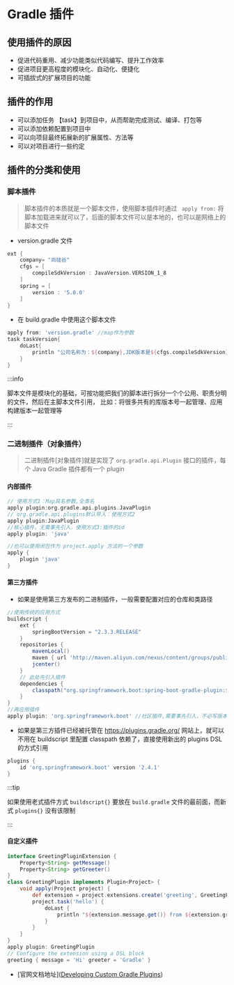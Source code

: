 # Gradle 插件

## 使用插件的原因

- 促进代码重用、减少功能类似代码编写、提升工作效率
- 促进项目更高程度的模块化、自动化、便捷化
- 可插拔式的扩展项目的功能

## 插件的作用

- 可以添加任务 【task】到项目中，从而帮助完成测试、编译、打包等
- 可以添加依赖配置到项目中
- 可以向项目最终拓展新的扩展属性、方法等
- 可以对项目进行一些约定

## 插件的分类和使用

### 脚本插件

> 脚本插件的本质就是一个脚本文件，使用脚本插件时通过 ` apply from:` 将脚本加载进来就可以了，后面的脚本文件可以是本地的，也可以是网络上的脚本文件

- version.gradle 文件

```gradle
ext {
	company= "尚硅谷" 
	cfgs = [
		compileSdkVersion : JavaVersion.VERSION_1_8
	]
	spring = [
		version : '5.0.0' 
	]
}
```

- 在 build.gradle 中使用这个脚本文件

```gradle
apply from: 'version.gradle' //map作为参数
task taskVersion{
	doLast{
		println "公司名称为：${company},JDK版本是${cfgs.compileSdkVersion},版本号是${spring.version}" 
	}
}
```

:::info

脚本文件是模块化的基础，可按功能把我们的脚本进行拆分一个个公用、职责分明的文件，然后在主脚本文件引用， 比如：将很多共有的库版本号一起管理、应用构建版本一起管理等

:::

### 二进制插件（对象插件）

> 二进制插件[对象插件]就是实现了 `org.gradle.api.Plugin` 接口的插件，每个 Java Gradle 插件都有一个 plugin

#### 内部插件

```gradle
// 使用方式1：Map具名参数,全类名
apply plugin:org.gradle.api.plugins.JavaPlugin
// org.gradle.api.plugins默认导入：使用方式2
apply plugin:JavaPlugin
//核心插件，无需事先引入，使用方式3:插件的id
apply plugin: 'java'

//也可以使用闭包作为 project.apply 方法的一个参数
apply {
	plugin 'java'
}
```

#### 第三方插件

- 如果是使用第三方发布的二进制插件，一般需要配置对应的仓库和类路径

```gradle
//使用传统的应用方式
buildscript { 
	ext {
		springBootVersion = "2.3.3.RELEASE"
	}
	repositories { 
		mavenLocal() 
		maven { url 'http://maven.aliyun.com/nexus/content/groups/public' }
		jcenter()
	}
	// 此处先引入插件
	dependencies { 
		classpath("org.springframework.boot:spring-boot-gradle-plugin:${springBootVersion}")
	}
}
//再应用插件
apply plugin: 'org.springframework.boot' //社区插件,需要事先引入，不必写版本号
```

- 如果是第三方插件已经被托管在 https://plugins.gradle.org/ 网站上，就可以不用在 buildscript 里配置 classpath 依赖了，直接使用新出的 plugins DSL 的方式引用

```gradle
plugins {
	id 'org.springframework.boot' version '2.4.1' 
}
```

:::tip

如果使用老式插件方式 `buildscript{}` 要放在 `build.gradle` 文件的最前面，而新式 `plugins{}` 没有该限制

:::

#### 自定义插件

```gradle
interface GreetingPluginExtension {
	Property<String> getMessage()
	Property<String> getGreeter()
}
class GreetingPlugin implements Plugin<Project> {
	void apply(Project project) {
		def extension = project.extensions.create('greeting', GreetingPluginExtension)
		project.task('hello') {
			doLast {
				println "${extension.message.get()} from ${extension.greeter.get()}"
			}
		}
	}
}
apply plugin: GreetingPlugin
// Configure the extension using a DSL block
greeting { message = 'Hi' greeter = 'Gradle' }
```

- [官网文档地址]([Developing Custom Gradle Plugins](https://docs.gradle.org/current/userguide/custom_plugins.html))
